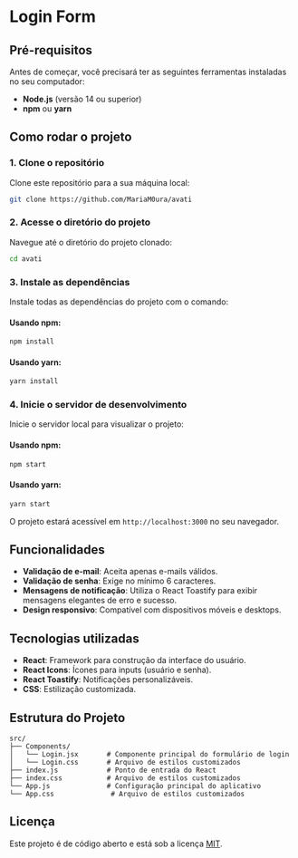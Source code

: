 # Login Form


## Pré-requisitos

Antes de começar, você precisará ter as seguintes ferramentas instaladas no seu computador:

- **Node.js** (versão 14 ou superior)
- **npm** ou **yarn**

## Como rodar o projeto

### 1. Clone o repositório
Clone este repositório para a sua máquina local:

```bash
git clone https://github.com/MariaM0ura/avati
```

### 2. Acesse o diretório do projeto
Navegue até o diretório do projeto clonado:

```bash
cd avati
```

### 3. Instale as dependências
Instale todas as dependências do projeto com o comando:

#### Usando npm:
```bash
npm install
```

#### Usando yarn:
```bash
yarn install
```

### 4. Inicie o servidor de desenvolvimento
Inicie o servidor local para visualizar o projeto:

#### Usando npm:
```bash
npm start
```

#### Usando yarn:
```bash
yarn start
```

O projeto estará acessível em `http://localhost:3000` no seu navegador.

## Funcionalidades

- **Validação de e-mail**: Aceita apenas e-mails válidos.
- **Validação de senha**: Exige no mínimo 6 caracteres.
- **Mensagens de notificação**: Utiliza o React Toastify para exibir mensagens elegantes de erro e sucesso.
- **Design responsivo**: Compatível com dispositivos móveis e desktops.

## Tecnologias utilizadas

- **React**: Framework para construção da interface do usuário.
- **React Icons**: Ícones para inputs (usuário e senha).
- **React Toastify**: Notificações personalizáveis.
- **CSS**: Estilização customizada.

## Estrutura do Projeto

```
src/
├── Components/
│   └── Login.jsx       # Componente principal do formulário de login
│   └── Login.css       # Arquivo de estilos customizados
├── index.js            # Ponto de entrada do React
├── index.css           # Arquivo de estilos customizados
└── App.js              # Configuração principal do aplicativo
└── App.css              # Arquivo de estilos customizados

```

## Licença

Este projeto é de código aberto e está sob a licença [MIT](https://opensource.org/licenses/MIT).
